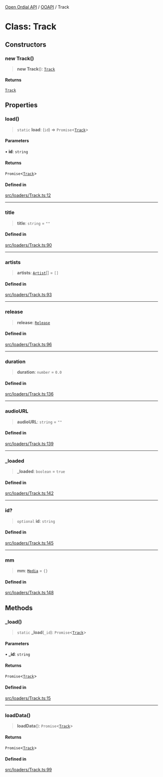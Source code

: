 [Open Ordial API](../../README.md) / [OOAPI](../README.md) / Track

# Class: Track

## Constructors

### new Track()

> **new Track**(): [`Track`](Track.md)

#### Returns

[`Track`](Track.md)

## Properties

### load()

> `static` **load**: (`id`) => `Promise`\<[`Track`](Track.md)\>

#### Parameters

• **id**: `string`

#### Returns

`Promise`\<[`Track`](Track.md)\>

#### Defined in

[src/loaders/Track.ts:12](https://github.com/open-ordinal/open-ordinal-api/blob/727b99edb71d9e2feb76fbc2eae8d4b22e6a8312/src/loaders/Track.ts#L12)

***

### title

> **title**: `string` = `""`

#### Defined in

[src/loaders/Track.ts:90](https://github.com/open-ordinal/open-ordinal-api/blob/727b99edb71d9e2feb76fbc2eae8d4b22e6a8312/src/loaders/Track.ts#L90)

***

### artists

> **artists**: [`Artist`](Artist.md)[] = `[]`

#### Defined in

[src/loaders/Track.ts:93](https://github.com/open-ordinal/open-ordinal-api/blob/727b99edb71d9e2feb76fbc2eae8d4b22e6a8312/src/loaders/Track.ts#L93)

***

### release

> **release**: [`Release`](Release.md)

#### Defined in

[src/loaders/Track.ts:96](https://github.com/open-ordinal/open-ordinal-api/blob/727b99edb71d9e2feb76fbc2eae8d4b22e6a8312/src/loaders/Track.ts#L96)

***

### duration

> **duration**: `number` = `0.0`

#### Defined in

[src/loaders/Track.ts:136](https://github.com/open-ordinal/open-ordinal-api/blob/727b99edb71d9e2feb76fbc2eae8d4b22e6a8312/src/loaders/Track.ts#L136)

***

### audioURL

> **audioURL**: `string` = `""`

#### Defined in

[src/loaders/Track.ts:139](https://github.com/open-ordinal/open-ordinal-api/blob/727b99edb71d9e2feb76fbc2eae8d4b22e6a8312/src/loaders/Track.ts#L139)

***

### \_loaded

> **\_loaded**: `boolean` = `true`

#### Defined in

[src/loaders/Track.ts:142](https://github.com/open-ordinal/open-ordinal-api/blob/727b99edb71d9e2feb76fbc2eae8d4b22e6a8312/src/loaders/Track.ts#L142)

***

### id?

> `optional` **id**: `string`

#### Defined in

[src/loaders/Track.ts:145](https://github.com/open-ordinal/open-ordinal-api/blob/727b99edb71d9e2feb76fbc2eae8d4b22e6a8312/src/loaders/Track.ts#L145)

***

### mm

> **mm**: [`Media`](../namespaces/OOMD/interfaces/Media.md) = `{}`

#### Defined in

[src/loaders/Track.ts:148](https://github.com/open-ordinal/open-ordinal-api/blob/727b99edb71d9e2feb76fbc2eae8d4b22e6a8312/src/loaders/Track.ts#L148)

## Methods

### \_load()

> `static` **\_load**(`_id`): `Promise`\<[`Track`](Track.md)\>

#### Parameters

• **\_id**: `string`

#### Returns

`Promise`\<[`Track`](Track.md)\>

#### Defined in

[src/loaders/Track.ts:15](https://github.com/open-ordinal/open-ordinal-api/blob/727b99edb71d9e2feb76fbc2eae8d4b22e6a8312/src/loaders/Track.ts#L15)

***

### loadData()

> **loadData**(): `Promise`\<[`Track`](Track.md)\>

#### Returns

`Promise`\<[`Track`](Track.md)\>

#### Defined in

[src/loaders/Track.ts:99](https://github.com/open-ordinal/open-ordinal-api/blob/727b99edb71d9e2feb76fbc2eae8d4b22e6a8312/src/loaders/Track.ts#L99)
